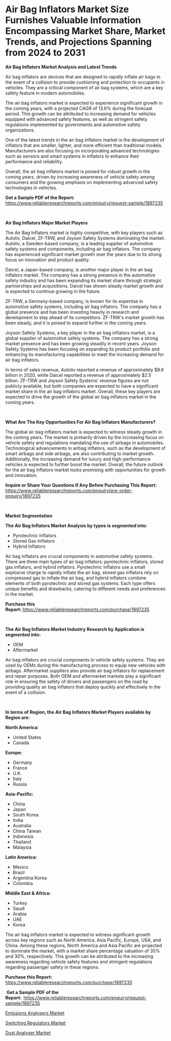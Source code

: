 <p><h1>Air Bag Inflators Market Size Furnishes Valuable Information Encompassing Market Share, Market Trends, and Projections Spanning from 2024 to 2031</h1></p><p><strong>Air Bag Inflators Market Analysis and Latest Trends</strong></p>
<p><p>Air bag inflators are devices that are designed to rapidly inflate air bags in the event of a collision to provide cushioning and protection to occupants in vehicles. They are a critical component of air bag systems, which are a key safety feature in modern automobiles.</p><p>The air bag inflators market is expected to experience significant growth in the coming years, with a projected CAGR of 13.6% during the forecast period. This growth can be attributed to increasing demand for vehicles equipped with advanced safety features, as well as stringent safety regulations implemented by governments and automotive safety organizations.</p><p>One of the latest trends in the air bag inflators market is the development of inflators that are smaller, lighter, and more efficient than traditional models. Manufacturers are also focusing on incorporating advanced technologies such as sensors and smart systems in inflators to enhance their performance and reliability.</p><p>Overall, the air bag inflators market is poised for robust growth in the coming years, driven by increasing awareness of vehicle safety among consumers and the growing emphasis on implementing advanced safety technologies in vehicles.</p></p>
<p><strong>Get a Sample PDF of the Report:&nbsp;</strong> <a href="https://www.reliableresearchreports.com/enquiry/request-sample/1897235">https://www.reliableresearchreports.com/enquiry/request-sample/1897235</a></p>
<p>&nbsp;</p>
<p><strong>Air Bag Inflators Major Market Players</strong></p>
<p><p>The Air Bag Inflators market is highly competitive, with key players such as Autoliv, Daicel, ZF-TRW, and Joyson Safety Systems dominating the market. Autoliv, a Sweden-based company, is a leading supplier of automotive safety systems and components, including air bag inflators. The company has experienced significant market growth over the years due to its strong focus on innovation and product quality.</p><p>Daicel, a Japan-based company, is another major player in the air bag inflators market. The company has a strong presence in the automotive safety industry and has been expanding its market share through strategic partnerships and acquisitions. Daicel has shown steady market growth and is expected to continue growing in the future.</p><p>ZF-TRW, a Germany-based company, is known for its expertise in automotive safety systems, including air bag inflators. The company has a global presence and has been investing heavily in research and development to stay ahead of its competitors. ZF-TRW's market growth has been steady, and it is poised to expand further in the coming years.</p><p>Joyson Safety Systems, a key player in the air bag inflators market, is a global supplier of automotive safety systems. The company has a strong market presence and has been growing steadily in recent years. Joyson Safety Systems has been focusing on expanding its product portfolio and enhancing its manufacturing capabilities to meet the increasing demand for air bag inflators.</p><p>In terms of sales revenue, Autoliv reported a revenue of approximately $8.6 billion in 2020, while Daicel reported a revenue of approximately $2.5 billion. ZF-TRW and Joyson Safety Systems' revenue figures are not publicly available, but both companies are expected to have a significant market share in the air bag inflators market. Overall, these key players are expected to drive the growth of the global air bag inflators market in the coming years.</p></p>
<p>&nbsp;</p>
<p><strong>What Are The Key Opportunities For Air Bag Inflators Manufacturers?</strong></p>
<p><p>The global air bag inflators market is expected to witness steady growth in the coming years. The market is primarily driven by the increasing focus on vehicle safety and regulations mandating the use of airbags in automobiles. Technological advancements in airbag inflators, such as the development of smart airbags and side airbags, are also contributing to market growth. Additionally, the increasing demand for luxury and high-performance vehicles is expected to further boost the market. Overall, the future outlook for the air bag inflators market looks promising with opportunities for growth and innovation.</p></p>
<p><strong>Inquire or Share Your Questions If Any Before Purchasing This Report:</strong> <a href="https://www.reliableresearchreports.com/enquiry/pre-order-enquiry/1897235">https://www.reliableresearchreports.com/enquiry/pre-order-enquiry/1897235</a></p>
<p>&nbsp;</p>
<p><strong>Market Segmentation</strong></p>
<p><strong>The Air Bag Inflators Market Analysis by types is segmented into:</strong></p>
<p><ul><li>Pyrotechnic Inflators</li><li>Stored Gas Inflators</li><li>Hybrid Inflators</li></ul></p>
<p><p>Air bag inflators are crucial components in automotive safety systems. There are three main types of air bag inflators: pyrotechnic inflators, stored gas inflators, and hybrid inflators. Pyrotechnic inflators use a small explosive charge to rapidly inflate the air bag, stored gas inflators rely on compressed gas to inflate the air bag, and hybrid inflators combine elements of both pyrotechnic and stored gas systems. Each type offers unique benefits and drawbacks, catering to different needs and preferences in the market.</p></p>
<p><strong>Purchase this Report:&nbsp;</strong><a href="https://www.reliableresearchreports.com/purchase/1897235">https://www.reliableresearchreports.com/purchase/1897235</a></p>
<p>&nbsp;</p>
<p><strong>The Air Bag Inflators Market Industry Research by Application is segmented into:</strong></p>
<p><ul><li>OEM</li><li>Aftermarket</li></ul></p>
<p><p>Air bag inflators are crucial components in vehicle safety systems. They are used by OEMs during the manufacturing process to equip new vehicles with airbags. Aftermarket suppliers also provide air bag inflators for replacement and repair purposes. Both OEM and aftermarket markets play a significant role in ensuring the safety of drivers and passengers on the road by providing quality air bag inflators that deploy quickly and effectively in the event of a collision.</p></p>
<p>&nbsp;</p>
<p><strong>In terms of Region, the Air Bag Inflators Market Players available by Region are:</strong></p>
<p>
    <p> <strong> North America: </strong>
        <ul>
            <li>United States</li>
            <li>Canada</li>
        </ul>
        </p> 
    <p> <strong> Europe: </strong>
        <ul>
            <li>Germany</li>
            <li>France</li>
            <li>U.K.</li>
            <li>Italy</li>
            <li>Russia</li>
        </ul>
        </p> 
    <p> <strong> Asia-Pacific: </strong>
        <ul>
            <li>China</li>
            <li>Japan</li>
            <li>South Korea</li>
            <li>India</li>
            <li>Australia</li>
            <li>China Taiwan</li>
            <li>Indonesia</li>
            <li>Thailand</li>
            <li>Malaysia</li>
        </ul>
        </p> 
    <p> <strong> Latin America: </strong>
        <ul>
            <li>Mexico</li>
            <li>Brazil</li>
            <li>Argentina Korea</li>
            <li>Colombia</li>
        </ul>
        </p> 
    <p> <strong> Middle East & Africa: </strong>
        <ul>
            <li>Turkey</li>
            <li>Saudi</li>
            <li>Arabia</li>
            <li>UAE</li>
            <li>Korea</li>
        </ul>
    </p>
    </p>
<p><p>The air bag inflators market is expected to witness significant growth across key regions such as North America, Asia Pacific, Europe, USA, and China. Among these regions, North America and Asia Pacific are projected to dominate the market, with a market share percentage valuation of 35% and 30%, respectively. This growth can be attributed to the increasing awareness regarding vehicle safety features and stringent regulations regarding passenger safety in these regions.</p></p>
<p><strong>Purchase this Report: </strong><a href="https://www.reliableresearchreports.com/purchase/1897235">https://www.reliableresearchreports.com/purchase/1897235</a></p>
<p>&nbsp;<strong>Get a Sample PDF of the Report:&nbsp;&nbsp;</strong><a href="https://www.reliableresearchreports.com/enquiry/request-sample/1897235">https://www.reliableresearchreports.com/enquiry/request-sample/1897235</a></p>
<p><strong></strong></p>
<p><p><a href="https://view.publitas.com/reportprime-1/emissions-analysers-market-dynamics-2023-2030-also-about-its-market-trends-projections-and-opportunities/">Emissions Analysers Market</a></p><p><a href="https://view.publitas.com/reportprime-1/switching-regulators-market-research-report-forecasted-for-period-from-2023-2030-by-market-type-market-application-and-region/">Switching Regulators Market</a></p><p><a href="https://view.publitas.com/reportprime-1/dust-analyser-market-research-report-provides-thorough-industry-overview-which-offers-an-in-depth-analysis-of-product-trends-and-new-market-divisions/">Dust Analyser Market</a></p></p>